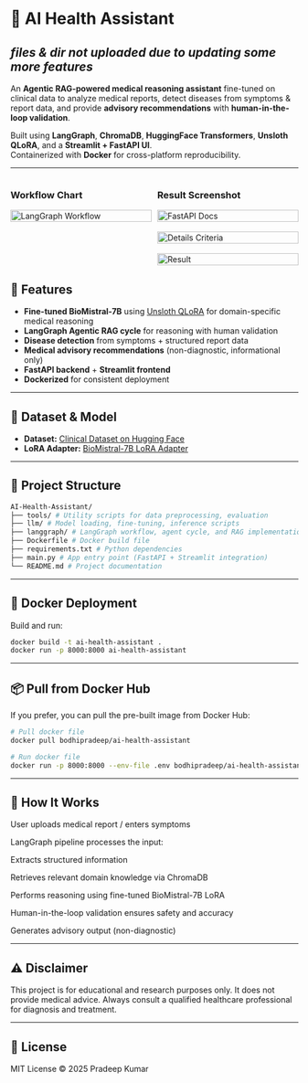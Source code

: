 ﻿# 🏥 AI Health Assistant
## *files & dir not uploaded due to updating some more features*
An **Agentic RAG-powered medical reasoning assistant** fine-tuned on clinical data to analyze medical reports, detect diseases from symptoms & report data, and provide **advisory recommendations** with **human-in-the-loop validation**.

Built using **LangGraph**, **ChromaDB**, **HuggingFace Transformers**, **Unsloth QLoRA**, and a **Streamlit + FastAPI UI**.  
Containerized with **Docker** for cross-platform reproducibility.

---

<div style="display: flex; align-items: flex-start;">

  <!-- Left column: big image -->
  <div style="width: 50%; padding-right: 10px;">
    <h3>Workflow Chart</h3>
    <img src="https://github.com/user-attachments/assets/c7429d88-4273-4f73-8160-932050cb6d59" alt="LangGraph Workflow" width="100%" /> 
  </div>

  <!-- Right side stacked images -->
  <div style="width: 50%;">
    <h3>Result Screenshot</h3>
    <img src="https://github.com/user-attachments/assets/6e843547-20fe-4b3a-8009-4674138a87f7" alt="FastAPI Docs" width="100%" />
    &nbsp;&nbsp;&nbsp;
    <img src="https://github.com/user-attachments/assets/4165ebc5-7e2b-4a41-88cf-4a67fd0eccb9" alt="Details Criteria" width="100%" /> 
    &nbsp;&nbsp;&nbsp;
    <img src="https://github.com/user-attachments/assets/18e333ab-0d20-4dad-bcdf-39a82c6aec06" alt="Result" width="100%" />
  </div>
</div

---

## 📌 Features
- **Fine-tuned BioMistral-7B** using [Unsloth QLoRA](https://huggingface.co/unsloth) for domain-specific medical reasoning  
- **LangGraph Agentic RAG cycle** for reasoning with human validation
- **Disease detection** from symptoms + structured report data
- **Medical advisory recommendations** (non-diagnostic, informational only)
- **FastAPI backend** + **Streamlit frontend**
- **Dockerized** for consistent deployment

---

## 📂 Dataset & Model
- **Dataset:** [Clinical Dataset on Hugging Face](https://huggingface.co/datasets/your-dataset-link)  
- **LoRA Adapter:** [BioMistral-7B LoRA Adapter](https://huggingface.co/your-lora-adapter-link)

---

## 📁 Project Structure
```bash
AI-Health-Assistant/
├── tools/ # Utility scripts for data preprocessing, evaluation
├── llm/ # Model loading, fine-tuning, inference scripts
├── langgraph/ # LangGraph workflow, agent cycle, and RAG implementation
├── Dockerfile # Docker build file
├── requirements.txt # Python dependencies
├── main.py # App entry point (FastAPI + Streamlit integration)
└── README.md # Project documentation
```

---
## 🐳 Docker Deployment
Build and run:
```bash
docker build -t ai-health-assistant .
docker run -p 8000:8000 ai-health-assistant
```

---

## 📦 Pull from Docker Hub
If you prefer, you can pull the pre-built image from Docker Hub:

```bash
# Pull docker file
docker pull bodhipradeep/ai-health-assistant

# Run docker file
docker run -p 8000:8000 --env-file .env bodhipradeep/ai-health-assistant
```

---

## 🧠 How It Works
User uploads medical report / enters symptoms

LangGraph pipeline processes the input:

Extracts structured information

Retrieves relevant domain knowledge via ChromaDB

Performs reasoning using fine-tuned BioMistral-7B LoRA

Human-in-the-loop validation ensures safety and accuracy

Generates advisory output (non-diagnostic)

---

## ⚠️ Disclaimer
This project is for educational and research purposes only.
It does not provide medical advice. Always consult a qualified healthcare professional for diagnosis and treatment.

---

## 📜 License
MIT License © 2025 Pradeep Kumar













